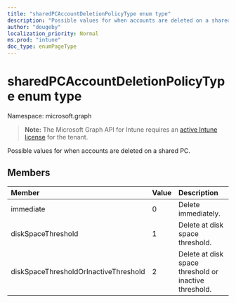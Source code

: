 ```yaml
---
title: "sharedPCAccountDeletionPolicyType enum type"
description: "Possible values for when accounts are deleted on a shared PC."
author: "dougeby"
localization_priority: Normal
ms.prod: "intune"
doc_type: enumPageType
---
```


# sharedPCAccountDeletionPolicyType enum type

Namespace: microsoft.graph

> **Note:** The Microsoft Graph API for Intune requires an [active Intune license](https://go.microsoft.com/fwlink/?linkid=839381) for the tenant.

Possible values for when accounts are deleted on a shared PC.

## Members
|Member|Value|Description|
|:---|:---|:---|
|immediate|0|Delete immediately.|
|diskSpaceThreshold|1|Delete at disk space threshold.|
|diskSpaceThresholdOrInactiveThreshold|2|Delete at disk space threshold or inactive threshold.|



